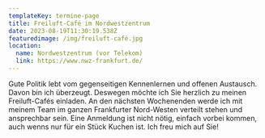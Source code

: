 ```yaml
---
templateKey: termine-page
title: Freiluft-Café im Nordwestzentrum
date: 2023-08-19T11:30:19.538Z
featuredimage: /img/freiluft-café.jpg
location:
  name: Nordwestzentrum (vor Telekom)
  link: https://www.nwz-frankfurt.de/
---
```

Gute Politik lebt vom gegenseitigen Kennenlernen und offenen Austausch. Davon bin ich überzeugt. Deswegen möchte ich Sie herzlich zu meinen Freiluft-Cafés einladen. An den nächsten Wochenenden werde ich mit meinem Team im ganzen Frankfurter Nord-Westen verteilt stehen und ansprechbar sein. Eine Anmeldung ist nicht nötig, einfach vorbei kommen, auch wenns nur für ein Stück Kuchen ist. Ich freu mich auf Sie!